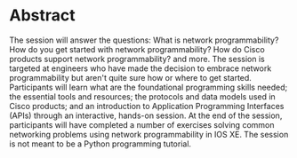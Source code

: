 # Abstract

The session will answer the questions: What is network programmability?  How do you get started with network 
programmability?  How do Cisco products support network programmability? and more.  The session is targeted at 
engineers who have made the decision to embrace network programmability but aren't quite sure how or where to get 
started. Participants will learn what are the foundational programming skills needed; the essential tools and 
resources; the protocols and data models used in Cisco products; and an introduction to Application Programming 
Interfaces (APIs) through an interactive, hands-on session.  At the end of the session, participants will have 
completed a number of exercises solving common networking problems using network programmability in IOS XE.  The 
session is not meant to be a Python programming tutorial.
